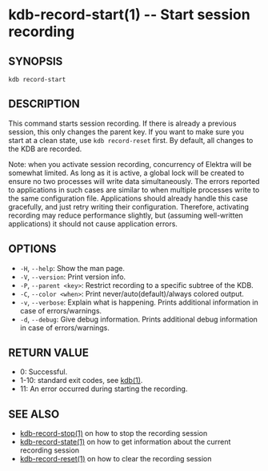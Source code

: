 # kdb-record-start(1) -- Start session recording

## SYNOPSIS

`kdb record-start`<br>

## DESCRIPTION

This command starts session recording.
If there is already a previous session, this only changes the parent key.
If you want to make sure you start at a clean state, use `kdb record-reset` first.
By default, all changes to the KDB are recorded.

Note: when you activate session recording, concurrency of Elektra will be somewhat limited.
As long as it is active, a global lock will be created to ensure no two processes will write data simultaneously.
The errors reported to applications in such cases are similar to when multiple processes write to the same configuration file.
Applications should already handle this case gracefully, and just retry writing their configuration.
Therefore, activating recording may reduce performance slightly, but (assuming well-written applications) it should not cause application errors.

## OPTIONS

- `-H`, `--help`:
  Show the man page.
- `-V`, `--version`:
  Print version info.
- `-P`, `--parent <key>`:
  Restrict recording to a specific subtree of the KDB.
- `-C`, `--color <when>`:
  Print never/auto(default)/always colored output.
- `-v`, `--verbose`:
  Explain what is happening. Prints additional information in case of errors/warnings.
- `-d`, `--debug`:
  Give debug information. Prints additional debug information in case of errors/warnings.

## RETURN VALUE

- 0:
  Successful.
- 1-10:
  standard exit codes, see [kdb(1)](kdb.md).
- 11:
  An error occurred during starting the recording.

## SEE ALSO

- [kdb-record-stop(1)](kdb-record-stop.md) on how to stop the recording session
- [kdb-record-state(1)](kdb-record-state.md) on how to get information about the current recording session
- [kdb-record-reset(1)](kdb-record-reset.md) on how to clear the recording session
